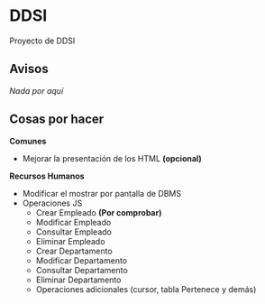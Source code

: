 # DDSI
Proyecto de DDSI

## Avisos
_Nada por aquí_

## Cosas por hacer
**Comunes**
  * Mejorar la presentación de los HTML __(opcional)__

**Recursos Humanos**
  * Modificar el mostrar por pantalla de DBMS
  * Operaciones JS
    * Crear Empleado __(Por comprobar)__
    * Modificar Empleado
    * Consultar Empleado
    * Eliminar Empleado
    * Crear Departamento
    * Modificar Departamento
    * Consultar Departamento
    * Eliminar Departamento
    * Operaciones adicionales (cursor, tabla Pertenece y demás)

